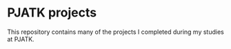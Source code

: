 
# PJATK projects

This repository contains many of the projects I completed during my studies at PJATK.
